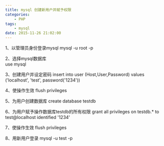 ```yaml
---
title: mysql 创建新用户并赋予权限
categories:
    - PHP
tags: 
    - mysql
date: 2015-11-26 21:02:00
---
```


1、以管理员身份登录mysql
mysql -u root -p

2、选择mysql数据库  
use mysql

3、创建用户并设定密码
insert into user (Host,User,Password) values ('localhost', 'test', password('1234'))

4、使操作生效
flush privileges

5、为用户创建数据库 
create database testdb

6、为用户赋予操作数据库testdb的所有权限
grant all privileges on testdb.* to test@localhost identified '1234'

7、使操作生效
flush privileges

8、用新用户登录
mysql -u test -p
